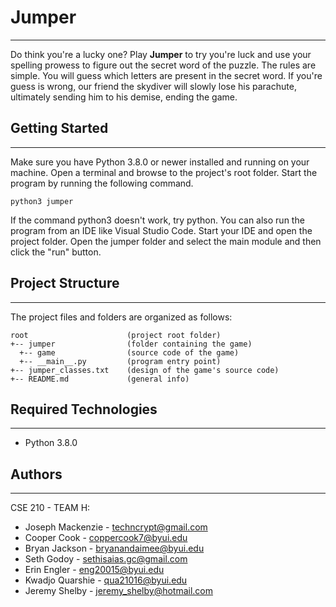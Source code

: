 # Jumper
---
Do think you're a lucky one? Play **Jumper** to try you're luck and use your spelling prowess to figure out the secret word of the puzzle. The rules are simple. You will guess which letters are present in the secret word. If you're guess is wrong, our friend the skydiver will slowly lose his parachute, ultimately sending him to his demise, ending the game. 

## Getting Started
---
Make sure you have Python 3.8.0 or newer installed and running on your machine. Open a terminal and 
browse to the project's root folder. Start the program by running the following command.
```
python3 jumper
```
If the command python3 doesn't work, try python. 
You can also run the program from an IDE like Visual Studio Code. Start your IDE and open the 
project folder. Open the jumper folder and select the main module and then click the "run" button.

## Project Structure
---
The project files and folders are organized as follows:
```
root                      (project root folder)
+-- jumper                (folder containing the game)
  +-- game                (source code of the game)
  +-- __main__.py         (program entry point)
+-- jumper_classes.txt    (design of the game's source code)
+-- README.md             (general info)
```

## Required Technologies
---
* Python 3.8.0

## Authors
---
CSE 210 - TEAM H: 
* Joseph Mackenzie - techncrypt@gmail.com
* Cooper Cook - coppercook7@byui.edu
* Bryan Jackson - bryanandaimee@byui.edu
* Seth Godoy - sethisaias.gc@gmail.com
* Erin Engler - eng20015@byui.edu
* Kwadjo Quarshie - qua21016@byui.edu
* Jeremy Shelby - jeremy_shelby@hotmail.com
